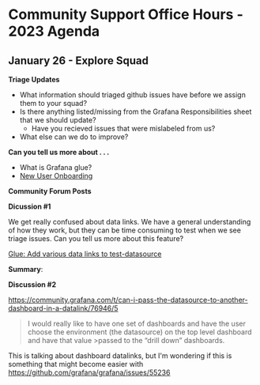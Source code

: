 # Community Support Office Hours - 2023 Agenda

## January 26 - Explore Squad

**Triage Updates** 

* What information should triaged github issues have before we assign them to your squad? 
* Is there anything listed/missing from the Grafana Responsibilities sheet that we should update?
  * Have you recieved issues that were mislabeled from us?
* What else can we do to improve?

**Can you tell us more about . . .**

* What is Grafana glue? 
* [New User Onboarding](https://www.figma.com/file/y8CwLz66bWeiLbvMSrxSn8/Explore-New-User-Journey?node-id=0%3A1&t=RhZF9N0ATBVWhNbA-1) 

**Community Forum Posts**

**Dicussion #1**

We get really confused about data links. We have a general understanding of how they work, but they can be time consuming to test when we see triage issues. Can you tell us more about this feature? 

[Glue: Add various data links to test-datasource](https://github.com/grafana/grafana/issues/57449)


**Summary**: 


**Discussion #2**

https://community.grafana.com/t/can-i-pass-the-datasource-to-another-dashboard-in-a-datalink/76946/5 

>I would really like to have one set of dashboards and have the user choose the environment (the datasource) on the top level dashboard and have that value >passed to the “drill down” dashboards. 

This is talking about dashboard datalinks, but I'm wondering if this is something that might become easier with https://github.com/grafana/grafana/issues/55236 



